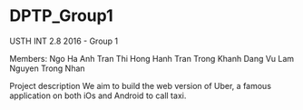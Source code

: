 ﻿# DPTP_Group1
USTH INT 2.8 2016 - Group 1

Members:
	Ngo Ha Anh
	Tran Thi Hong Hanh
	Tran Trong Khanh
	Dang Vu Lam
	Nguyen Trong Nhan

Project description
 	We aim to build the web version of Uber, a famous application on both iOs and Android to call taxi.
